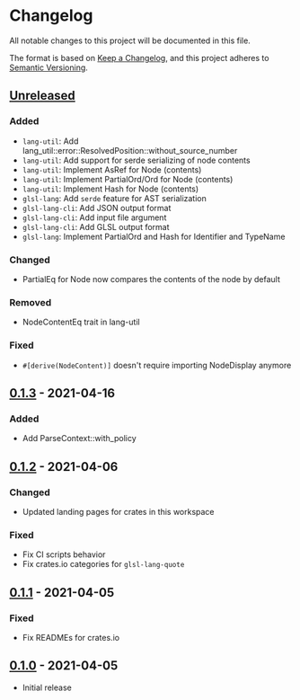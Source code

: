 # Changelog
All notable changes to this project will be documented in this file.

The format is based on [Keep a Changelog](https://keepachangelog.com/en/1.0.0/),
and this project adheres to [Semantic Versioning](https://semver.org/spec/v2.0.0.html).

## [Unreleased]
### Added
- `lang-util`: Add lang_util::error::ResolvedPosition::without_source_number
- `lang-util`: Add support for serde serializing of node contents
- `lang-util`: Implement AsRef for Node (contents)
- `lang-util`: Implement PartialOrd/Ord for Node (contents)
- `lang-util`: Implement Hash for Node (contents)
- `glsl-lang`: Add `serde` feature for AST serialization
- `glsl-lang-cli`: Add JSON output format
- `glsl-lang-cli`: Add input file argument
- `glsl-lang-cli`: Add GLSL output format
- `glsl-lang`: Implement PartialOrd and Hash for Identifier and TypeName

### Changed
- PartialEq for Node now compares the contents of the node by default

### Removed
- NodeContentEq trait in lang-util

### Fixed
- `#[derive(NodeContent)]` doesn't require importing NodeDisplay anymore

## [0.1.3] - 2021-04-16
### Added
- Add ParseContext::with_policy

## [0.1.2] - 2021-04-06
### Changed
- Updated landing pages for crates in this workspace

### Fixed
- Fix CI scripts behavior
- Fix crates.io categories for `glsl-lang-quote`

## [0.1.1] - 2021-04-05
### Fixed
- Fix READMEs for crates.io

## [0.1.0] - 2021-04-05
- Initial release

[Unreleased]: https://github.com/vtavernier/glsl-lang/compare/v0.1.3...HEAD
[0.1.3]: https://github.com/vtavernier/glsl-lang/compare/v0.1.2...v0.1.3
[0.1.2]: https://github.com/vtavernier/glsl-lang/compare/v0.1.1...v0.1.2
[0.1.1]: https://github.com/vtavernier/glsl-lang/compare/v0.1.0...v0.1.1
[0.1.0]: https://github.com/vtavernier/glsl-lang/releases/tag/v0.1.0
